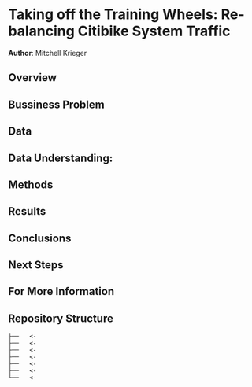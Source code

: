 # Taking off the Training Wheels: Re-balancing Citibike System Traffic

**Author**: Mitchell Krieger

## Overview



## Bussiness Problem


## Data



## Data Understanding:


## Methods


## Results



## Conclusions


## Next Steps



## For More Information

  
## Repository Structure

```
├──   <- 
├──   <- 
├──   <- 
├──   <- 
├──   <- 
├──   <- 
└──   <- 
